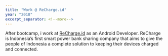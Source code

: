 ```yaml
---
title: "Work @ ReCharge.id"
year: "2018"
excerpt_separator: <!--more-->
---
```

After bootcamp, i work at [ReCharge.id](http://recharge.id) as an Android Developer. ReCharge is Indonesia’s first smart power bank sharing company that aims to give the people of Indonesia a complete solution to keeping their devices charged and connected.

